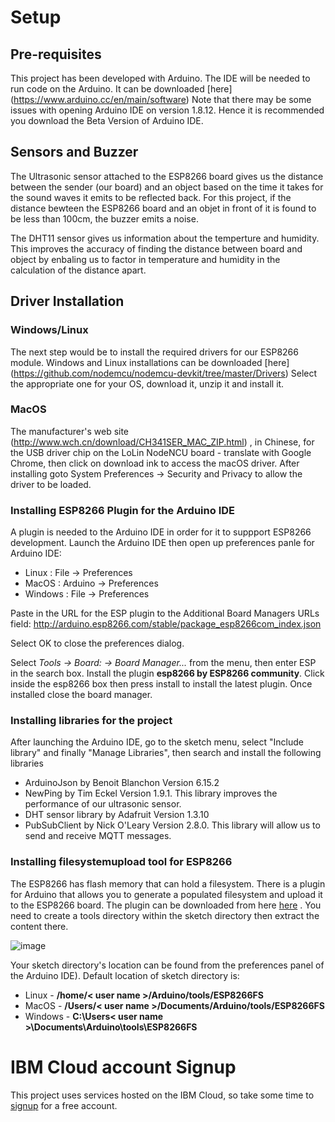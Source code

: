 # Setup
## Pre-requisites
This project has been developed with Arduino. The IDE will be needed to run code on the Arduino. It can be downloaded [here] (https://www.arduino.cc/en/main/software) Note that there may be some issues with opening Arduino IDE on version 1.8.12.  Hence it is recommended you download the Beta Version of Arduino IDE.

## Sensors and Buzzer
The Ultrasonic sensor attached to the ESP8266 board gives us the distance between the sender (our board) and an object based on the time it takes for the sound waves it emits to be reflected back. For this project, if the distance bewteen the ESP8266 board and an objet in front of it is found to be less than 100cm, the buzzer emits a noise.

The DHT11 sensor gives us information about the temperture and humidity. This improves the accuracy of finding the distance between board and object by enbaling us to factor in temperature and humidity in the calculation of the distance apart.

## Driver Installation
### Windows/Linux
The next step would be to install the required drivers for our ESP8266 module. Windows and Linux installations can be downloaded [here] (https://github.com/nodemcu/nodemcu-devkit/tree/master/Drivers) Select the appropriate one for your OS, download it, unzip it and install it.

### MacOS 
The manufacturer's web site (http://www.wch.cn/download/CH341SER_MAC_ZIP.html) , in Chinese, for the USB driver chip on the LoLin NodeNCU board - translate with Google Chrome, then click on download ink to access the macOS driver. After installing goto System Preferences -> Security and Privacy to allow the driver to be loaded.

### Installing ESP8266 Plugin for the Arduino IDE
A plugin is needed to the Arduino IDE in order for it to suppport ESP8266 development. Launch the Arduino IDE then open up preferences panle for Arduino IDE:
- Linux : File -> Preferences
- MacOS : Arduino -> Preferences
- Windows : File -> Preferences

Paste in the URL for the ESP plugin to the Additional Board Managers URLs field:
http://arduino.esp8266.com/stable/package_esp8266com_index.json

Select OK to close the preferences dialog.

Select *Tools -> Board: -> Board Manager...* from the menu, then enter ESP in the search box. Install the plugin **esp8266 by ESP8266 community**. Click inside the esp8266 box then press install to install the latest plugin. Once installed close the board manager. 

### Installing libraries for the project
After launching the Arduino IDE, go to the sketch menu, select "Include library" and finally "Manage Libraries", then search and install the following libraries

- ArduinoJson by Benoit Blanchon Version 6.15.2
- NewPing by Tim Eckel Version 1.9.1. This library improves the performance of our ultrasonic sensor.
- DHT sensor library by Adafruit Version 1.3.10
- PubSubClient by Nick O'Leary Version 2.8.0. This library will allow us to send and receive MQTT messages.

### Installing filesystemupload tool for ESP8266 
The ESP8266 has flash memory that can hold a filesystem. There is a plugin for Arduino that allows you to generate a populated filesystem and upload it to the ESP8266 board. The plugin can be downloaded from here [here](https://github.com/esp8266/arduino-esp8266fs-plugin/releases) . You need to create a tools directory within the sketch directory then extract the content there.

![image](https://user-images.githubusercontent.com/62842333/84583354-4e13c780-ae2a-11ea-902b-00bb15eed80f.png)

Your sketch directory's location can be found from the preferences panel of the Arduino IDE). Default location of sketch directory is:

- Linux - **/home/< user name >/Arduino/tools/ESP8266FS**
- MacOS - **/Users/< user name >/Documents/Arduino/tools/ESP8266FS**
- Windows - **C:\Users< user name >\Documents\Arduino\tools\ESP8266FS**

# IBM Cloud account Signup
This project uses services hosted on the IBM Cloud, so take some time to [signup](https://cloud.ibm.com/login) for a free account. 
